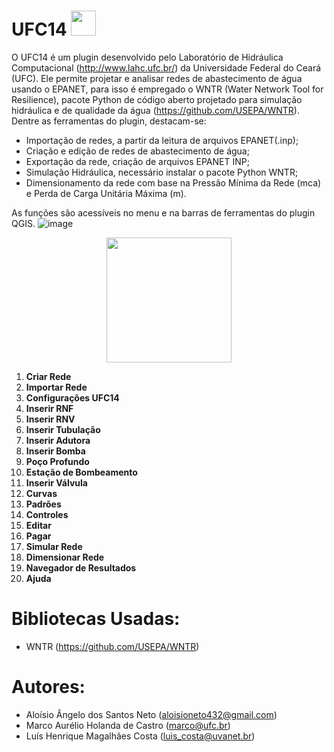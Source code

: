 # UFC14 <img src="https://github.com/user-attachments/assets/456370e0-298f-4fad-9258-9c904636c6ed" width = "40px" />
</div>

O UFC14 é um plugin desenvolvido pelo Laboratório de Hidráulica Computacional (http://www.lahc.ufc.br/) da Universidade Federal do Ceará (UFC). Ele permite projetar e analisar redes de abastecimento de água usando o EPANET, para isso é empregado o WNTR (Water Network Tool for Resilience), pacote Python de código aberto projetado para simulação hidráulica e de qualidade da água (https://github.com/USEPA/WNTR). Dentre as ferramentas do plugin, destacam-se:
 - Importação de redes, a partir da leitura de arquivos EPANET(.inp); 
 - Criação e edição de redes de abastecimento de água; 
 - Exportação da rede, criação de arquivos EPANET INP; 
 - Simulação Hidráulica, necessário instalar o pacote Python WNTR; 
 - Dimensionamento da rede com base na Pressão Mínima da Rede (mca) e Perda de Carga Unitária Máxima (m).

As funções são acessíveis no menu e na barras de ferramentas do plugin QGIS.
![image](https://github.com/user-attachments/assets/e6795844-6972-4fcd-bded-46dd2bfc898c)

<div align="center">
<img src="[https://github.com/user-attachments/assets/456370e0-298f-4fad-9258-9c904636c6ed](https://github.com/user-attachments/assets/e6795844-6972-4fcd-bded-46dd2bfc898c)" width = "200px" />
</div>

 1. **Criar Rede**
 2. **Importar Rede**
 3. **Configurações UFC14**
 4. **Inserir RNF**
 5. **Inserir RNV**
 6. **Inserir Tubulação**
 7. **Inserir Adutora**
 8. **Inserir Bomba**
 9. **Poço Profundo**
 10. **Estação de Bombeamento**
 11. **Inserir Válvula**
 12. **Curvas**
 13. **Padrões**
 14. **Controles**
 15. **Editar**
 16. **Pagar**
 17. **Simular Rede**
 18. **Dimensionar Rede**
 19. **Navegador de Resultados**
 20. **Ajuda**
 
 # Bibliotecas Usadas:
 - WNTR (https://github.com/USEPA/WNTR)

# Autores:
 - Aloísio Ângelo dos Santos Neto (aloisioneto432@gmail.com)
 - Marco Aurélio Holanda de Castro (marco@ufc.br)
 - Luís Henrique Magalhães Costa (luis_costa@uvanet.br)
